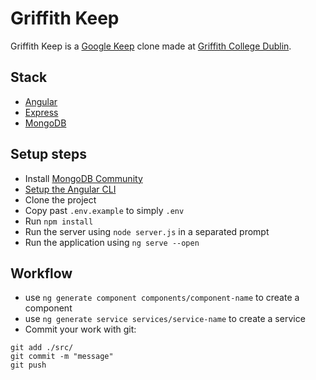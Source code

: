 # Griffith Keep

Griffith Keep is a [Google Keep](https://keep.google.com) clone made at [Griffith College Dublin](https://www.griffith.ie/).

## Stack
 - [Angular](https://angular.io/)
 - [Express](https://expressjs.com/)
 - [MongoDB](https://www.mongodb.com/)

## Setup steps
 - Install [MongoDB Community](https://www.mongodb.com/try/download/community?tck=docs_server)
 - [Setup the Angular CLI](https://angular.io/guide/setup-local)
 - Clone the project
 - Copy past `.env.example` to simply `.env`
 - Run `npm install`
 - Run the server using `node server.js` in a separated prompt
 - Run the application using `ng serve --open`

## Workflow
 - use `ng generate component components/component-name` to create a component
 - use `ng generate service services/service-name` to create a service
 - Commit your work with git:
```
git add ./src/
git commit -m "message"
git push
```

